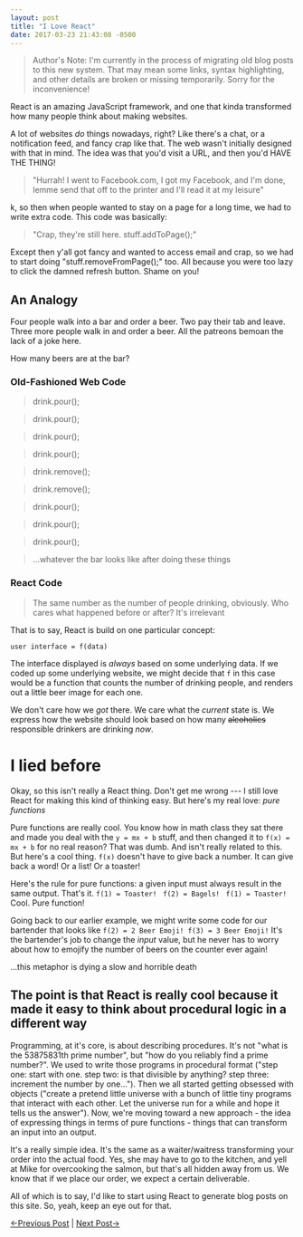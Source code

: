 ```yaml
---
layout: post
title: "I Love React"
date: 2017-03-23 21:43:08 -0500
---
```


> Author's Note: I'm currently in the process of migrating old blog posts to this new system. That may mean some links, syntax highlighting, and other details are broken or missing temporarily. Sorry for the inconvenience!

React is an amazing JavaScript framework, and one that kinda transformed how many people think about making websites.

A lot of websites *do* things nowadays, right? Like there's a chat, or a notification feed, and fancy crap like that. The web wasn't initially designed with that in mind. The idea was that you'd visit a URL, and then you'd HAVE THE THING!

> "Hurrah! I went to Facebook.com, I got my Facebook, and I'm done, lemme send that off to the printer and I'll read it at my leisure"

k, so then when people wanted to stay on a page for a long time, we had to write extra code. This code was basically:

> "Crap, they're still here. stuff.addToPage();"

Except then y'all got fancy and wanted to access email and crap, so we had to start doing "stuff.removeFromPage();" too. All because you were too lazy to click the damned refresh button. Shame on you!

## An Analogy

Four people walk into a bar and order a beer. Two pay their tab and leave. Three more people walk in and order a beer. All the patreons bemoan the lack of a joke here.

How many beers are at the bar?

### Old-Fashioned Web Code

> drink.pour();

> drink.pour();

> drink.pour();

> drink.pour();

> drink.remove();

> drink.remove();

> drink.pour();

> drink.pour();

> drink.pour();

> ...whatever the bar looks like after doing these things

### React Code

> The same number as the number of people drinking, obviously. Who cares what happened before or after? It's irrelevant

That is to say, React is build on one particular concept:

`user interface = f(data)`

The interface displayed is *always* based on some underlying data. If we coded up some underlying website, we might decide that `f` in this case would be a function that counts the number of drinking people, and renders out a little beer image for each one.

We don't care how we *got* there. We care what the *current* state is. We express how the website should look based on how many ~~alcoholics~~ responsible drinkers are drinking *now*.

# I lied before

Okay, so this isn't really a React thing. Don't get me wrong --- I still love React for making this kind of thinking easy. But here's my real love: *pure functions*

Pure functions are really cool. You know how in math class they sat there and made you deal with the `y = mx + b` stuff, and then changed it to `f(x) = mx + b` for no real reason? That was dumb. And isn't really related to this. But here's a cool thing. `f(x)` doesn't have to give back a number. It can give back a word! Or a list! Or a toaster!

Here's the rule for pure functions: a given input must always result in the same output. That's it. `f(1) = Toaster! ` `f(2) = Bagels! ` `f(1) = Toaster! ` Cool. Pure function!

Going back to our earlier example, we might write some code for our bartender that looks like `f(2) = 2 Beer Emoji! f(3) = 3 Beer Emoji!` It's the bartender's job to change the *input* value, but he never has to worry about how to emojify the number of beers on the counter ever again!

...this metaphor is dying a slow and horrible death

## The point is that React is really cool because it made it easy to think about procedural logic in a different way

Programming, at it's core, is about describing procedures. It's not "what is the 53875831th prime number", but "how do you reliably find a prime number?". We used to write those programs in procedural format ("step one: start with one. step two: is that divisible by anything? step three: increment the number by one..."). Then we all started getting obsessed with objects ("create a pretend little universe with a bunch of little tiny programs that interact with each other. Let the universe run for a while and hope it tells us the answer"). Now, we're moving toward a new approach - the idea of expressing things in terms of pure functions - things that can transform an input into an output.

It's a really simple idea. It's the same as a waiter/waitress transforming your order into the actual food. Yes, she may have to go to the kitchen, and yell at Mike for overcooking the salmon, but that's all hidden away from us. We know that if we place our order, we expect a certain deliverable.

All of which is to say, I'd like to start using React to generate blog posts on this site. So, yeah, keep an eye out for that.

[&larr;Previous Post](/what-is-this-rubbish.html)
|
[Next Post&rarr;](/lets-start-reacting.html)
